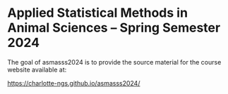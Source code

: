 
<!-- README.md is generated from README.Rmd. Please edit that file -->

# Applied Statistical Methods in Animal Sciences – Spring Semester 2024

<!-- badges: start -->
<!-- badges: end -->

The goal of asmasss2024 is to provide the source material for the course
website available at:

<https://charlotte-ngs.github.io/asmasss2024/>
